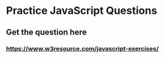 # Practice JavaScript Questions

## Get the question here

### https://www.w3resource.com/javascript-exercises/

